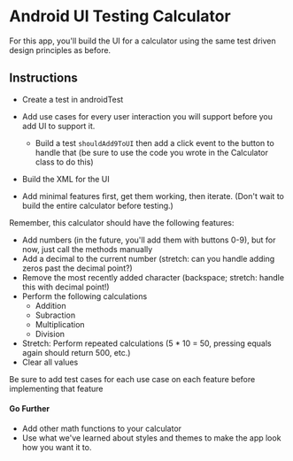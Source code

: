 # Android UI Testing Calculator

For this app, you'll build the UI for a calculator using the same test driven design principles as before.

## Instructions

- Create a test in androidTest

- Add use cases for every user interaction you will support before you add UI to support it.

  - Build a test `shouldAdd9ToUI` then add a click event to the button to handle that (be sure to use the code you wrote in the Calculator class to do this)

- Build the XML for the UI

- Add minimal features first, get them working, then iterate. (Don't wait to build the entire calculator before testing.)

    

Remember, this calculator should have the following features:

- Add numbers (in the future, you'll add them with buttons 0-9), but for now, just call the methods manually
- Add a decimal to the current number (stretch: can you handle adding zeros past the decimal point?)
- Remove the most recently added character (backspace; stretch: handle this with decimal point!)
- Perform the following calculations
  - Addition
  - Subraction
  - Multiplication
  - Division
- Stretch: Perform repeated calculations (5 * 10 = 50, pressing equals again should return 500, etc.)
- Clear all values

Be sure to add test cases for each use case on each feature before implementing that feature

#### Go Further
- Add other math functions to your calculator
- Use what we've learned about styles and themes to make the app look how you want it to.
